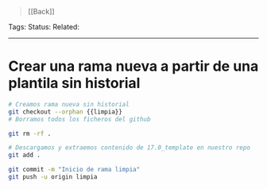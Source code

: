 > [[Back]]

Tags: 
Status: 
Related: 

___
# Crear una rama nueva a partir de una plantila sin historial

```sh
# Creamos rama nueva sin historial
git checkout --orphan {{limpia}}  
# Borramos todos los ficheros del github

git rm -rf .

# Descargamos y extraemos contenido de 17.0_template en nuestro repo  
git add .

git commit -m "Inicio de rama limpia"  
git push -u origin limpia
```